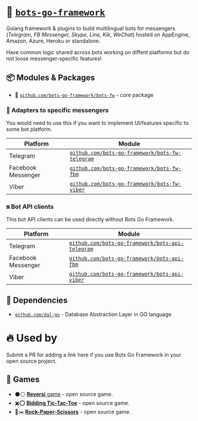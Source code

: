 # 🤖 [`bots-go-framework`](https://github.com/bots-go-framework)

Golang framework & plugins to build multilingual bots for messengers (_Telegram, FB Messenger, Skype, Line, Kik, WeChat_)
hosted on AppEngine, Amazon, Azure, Heroku or standalone.

Have common logic shared across bots working on diffent platforms but do not loose messenger-specific features!

## 📦 Modules & Packages

- 🤖 [`github.com/bots-go-framework/bots-fw`](https://github.com/bots-go-framework/bots-fw) - core package

### 🔌 Adapters to specific messengers
You would need to use this if you want to implement UI/features specific to some bot platform.

| Platform | Module   |
|----------|----------|
| Telegram            | [`github.com/bots-go-framework/bots-fw-telegram`](github.com/bots-go-framework/bots-fw-telegram) |
| Facebook Messenger  | [`github.com/bots-go-framework/bots-fw-fbm`](github.com/bots-go-framework/bots-fw-viber) |
| Viber               | [`github.com/bots-go-framework/bots-fw-viber`](github.com/bots-go-framework/bots-fw-telegram) |

### 🔛 Bot API clients
This bot API clients can be used directly without Bots Go Framework.

| Platform | Module   |
|----------|----------|
| Telegram            | [`github.com/bots-go-framework/bots-api-telegram`](github.com/bots-go-framework/bots-api-telegram) |
| Facebook Messenger  | [`github.com/bots-go-framework/bots-api-fbm`](github.com/bots-go-framework/bots-api-viber) |
| Viber               | [`github.com/bots-go-framework/bots-api-viber`](github.com/bots-go-framework/bots-api-telegram) |

## 🙏 Dependencies

- [`github.com/dal-go`](https://github.com/dal-go) - Database Abstraction Layer in GO language

# 🔥 Used by
Submit a PR for adding a link here if you use Bots Go Framework in your open source project.
## 🎲 Games
- ⚫⚪ [**Reversi** game](https://github.com/prizarena/reversi) - open source game.
- ✖️⭕ [**Bidding Tic-Tac-Toe**](https://github.com/prizarena/bidding-tictactoe) - open source game.
- 📃✂️ [**Rock-Paper-Scissors**](https://github.com/prizarena/rock-paper-scissors) - open source game.
